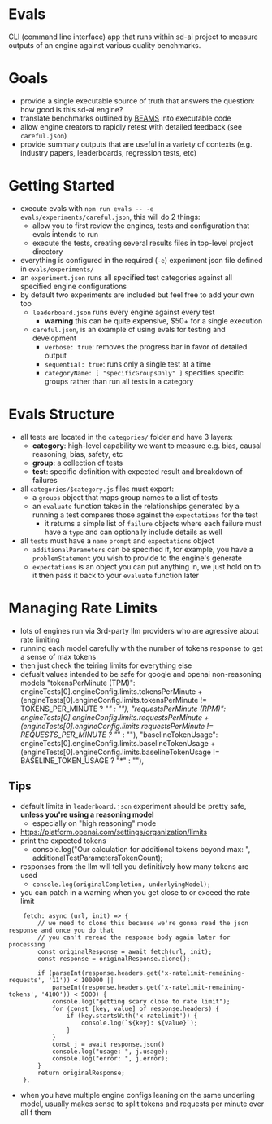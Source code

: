 # Evals
CLI (command line interface) app that runs within sd-ai project to measure outputs of an engine against various quality benchmarks.

# Goals
- provide a single executable source of truth that answers the question: how good is this sd-ai engine?
- translate benchmarks outlined by [BEAMS](https://www.buffalo.edu/ai-data-science/research/projects.host.html/content/shared/www/ai-data-science/research-projects/BEAMS-Initiative.detail.html) into executable code
- allow engine creators to rapidly retest with detailed feedback (see `careful.json`)
- provide summary outputs that are useful in a variety of contexts (e.g. industry papers, leaderboards, regression tests, etc)

# Getting Started
- execute evals with `npm run evals -- -e evals/experiments/careful.json`, this will do 2 things:
    - allow you to first review the engines, tests and configuration that evals intends to run
    - execute the tests, creating several results files in top-level project directory 
- everything is configured in the required (`-e`) experiment json file defined in `evals/experiments/`
- an `experiment.json` runs all specified test categories against all specified engine configurations
- by default two experiments are included but feel free to add your own too
    - `leaderboard.json` runs every engine against every test
        - **warning** this can be quite expensive, $50+ for a single execution
    - `careful.json`, is an example of using evals for testing and development
        - `verbose: true`: removes the progress bar in favor of detailed output
        - `sequential: true`: runs only a single test at a time
        - `categoryName: [ "specificGroupsOnly" ]` specifies specific groups rather than run all tests in a category

# Evals Structure
- all tests are located in the `categories/` folder and have 3 layers:
    - **category**: high-level capability we want to measure e.g. bias, causal reasoning, bias, safety, etc
    - **group**: a collection of tests
    - **test**: specific definition with expected result and breakdown of failures
- all `categories/$category.js` files must export: 
    - a `groups` object that maps group names to a list of tests
    - an `evaluate` function takes in the relationships generated by a running a test compares those against the `expectations` for the test
        - it returns a simple list of `failure` objects where each failure must have a `type` and can optionally include details as well 
- all `tests` must have a `name` `prompt` and `expectations` object
    - `additionalParameters` can be specified if, for example, you have a `problemStatement` you wish to provide to the engine's generate
    - `expectations` is an object you can put anything in, we just hold on to it then pass it back to your `evaluate` function later

# Managing Rate Limits 
- lots of engines run via 3rd-party llm providers who are agressive about rate limiting
- running each model carefully with the number of tokens response to get a sense of max tokens
- then just check the teiring limits for everything else
- defualt values intended to be safe for google and openai non-reasoning models
"tokensPerMinute (TPM)": engineTests[0].engineConfig.limits.tokensPerMinute + 
    (engineTests[0].engineConfig.limits.tokensPerMinute != TOKENS_PER_MINUTE ? "*" : ""),
"requestsPerMinute (RPM)": engineTests[0].engineConfig.limits.requestsPerMinute + 
    (engineTests[0].engineConfig.limits.requestsPerMinute != REQUESTS_PER_MINUTE ? "*" : ""),
"baselineTokenUsage": engineTests[0].engineConfig.limits.baselineTokenUsage + 
    (engineTests[0].engineConfig.limits.baselineTokenUsage != BASELINE_TOKEN_USAGE ? "*" : ""),

## Tips
- default limits in `leaderboard.json` experiment should be pretty safe, **unless you're using a reasoning model**
    - especially on "high reasoning" mode 
- https://platform.openai.com/settings/organization/limits
- print the expected tokens
    - console.log("Our calculation for additional tokens beyond max: ", additionalTestParametersTokenCount);
- responses from the llm will tell you definitively how many tokens are used
    - `console.log(originalCompletion, underlyingModel);`
- you can patch in a warning when you get close to or exceed the rate limit
``` 
    fetch: async (url, init) => {
        // we need to clone this because we're gonna read the json response and once you do that 
        // you can't reread the response body again later for processing
        const originalResponse = await fetch(url, init);
        const response = originalResponse.clone();

        if (parseInt(response.headers.get('x-ratelimit-remaining-requests', '11')) < 100000 || 
            parseInt(response.headers.get('x-ratelimit-remaining-tokens', '4100')) < 5000) {
            console.log("getting scary close to rate limit");
            for (const [key, value] of response.headers) {
                if (key.startsWith('x-ratelimit')) {
                    console.log(`${key}: ${value}`);
                }
            }
            const j = await response.json()
            console.log("usage: ", j.usage);
            console.log("error: ", j.error);
        }
        return originalResponse;
    },
```
- when you have multiple engine configs leaning on the same underling model, usually makes sense to split tokens and requests per minute over all f them
